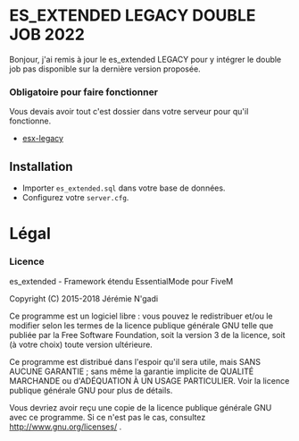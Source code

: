 # ES_EXTENDED LEGACY DOUBLE JOB 2022
Bonjour, j'ai remis à jour le es_extended LEGACY pour y intégrer le double job pas disponible sur la dernière version proposée.

### Obligatoire pour faire fonctionner
Vous devais avoir tout c'est dossier dans votre serveur pour qu'il fonctionne.

- [esx-legacy](https://github.com/esx-framework/esx-legacy)

## Installation
- Importer `es_extended.sql` dans votre base de données.
- Configurez votre `server.cfg`.

# Légal
### Licence
es_extended - Framework étendu EssentialMode pour FiveM

Copyright (C) 2015-2018 Jérémie N'gadi

Ce programme est un logiciel libre : vous pouvez le redistribuer et/ou le modifier selon les termes de la licence publique générale GNU telle que publiée par la Free Software Foundation, soit la version 3 de la licence, soit (à votre choix) toute version ultérieure.

Ce programme est distribué dans l'espoir qu'il sera utile, mais SANS AUCUNE GARANTIE ; sans même la garantie implicite de QUALITÉ MARCHANDE ou d'ADÉQUATION À UN USAGE PARTICULIER. Voir la licence publique générale GNU pour plus de détails.

Vous devriez avoir reçu une copie de la licence publique générale GNU avec ce programme. Si ce n'est pas le cas, consultez http://www.gnu.org/licenses/ .
